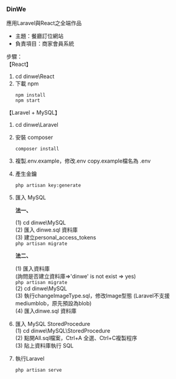 ### DinWe
應用Laravel與React之全端作品
- 主題：餐廳訂位網站
- 負責項目：商家會員系統

步驟：  
【React】
1. cd dinwe\React
2. 下載 npm
    ```
    npm install
    npm start
    ```  
  
【Laravel + MySQL】
1. cd dinwe\Laravel
2. 安裝 composer
    ```
    composer install
    ```
3. 複製.env.example，修改.env copy.example檔名為 .env
4. 產生金鑰
    ```
    php artisan key:generate
    ```
5. 匯入 MySQL  
   
    **法一、**  
    
    (1) cd dinwe\MySQL  
    (2) 匯入 dinwe.sql 資料庫  
    (3) 建立personal_access_tokens  
        ```
        php artisan migrate
        ``` 
    
    **法二、**  
    
    (1) 匯入資料庫  
        (詢問是否建立資料庫=>'dinwe' is not exist => yes)  
        ```
        php artisan migrate
        ```  
    (2) cd dinwe\MySQL  
    (3) 執行changeImageType.sql，修改Image型態 (Laravel不支援mediumblob，原先預設為blob)  
    (4) 匯入dinwe.sql 資料庫  
    
6. 匯入 MySQL StoredProcedure  
    (1) cd dinwe\MySQL\StoredProcedure  
    (2) 點開All.sql檔案，Ctrl+A 全選、Ctrl+C複製程序  
    (3) 貼上資料庫執行 SQL  
    
7. 執行Laravel 
    ```
    php artisan serve
    ```

